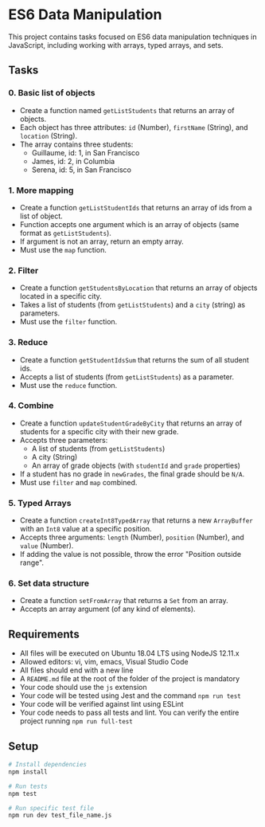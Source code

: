 # ES6 Data Manipulation

This project contains tasks focused on ES6 data manipulation techniques in JavaScript, including working with arrays, typed arrays, and sets.

## Tasks

### 0. Basic list of objects
* Create a function named `getListStudents` that returns an array of objects.
* Each object has three attributes: `id` (Number), `firstName` (String), and `location` (String).
* The array contains three students:
  * Guillaume, id: 1, in San Francisco
  * James, id: 2, in Columbia
  * Serena, id: 5, in San Francisco

### 1. More mapping
* Create a function `getListStudentIds` that returns an array of ids from a list of object.
* Function accepts one argument which is an array of objects (same format as `getListStudents`).
* If argument is not an array, return an empty array.
* Must use the `map` function.

### 2. Filter
* Create a function `getStudentsByLocation` that returns an array of objects located in a specific city.
* Takes a list of students (from `getListStudents`) and a `city` (string) as parameters.
* Must use the `filter` function.

### 3. Reduce
* Create a function `getStudentIdsSum` that returns the sum of all student ids.
* Accepts a list of students (from `getListStudents`) as a parameter.
* Must use the `reduce` function.

### 4. Combine
* Create a function `updateStudentGradeByCity` that returns an array of students for a specific city with their new grade.
* Accepts three parameters:
  * A list of students (from `getListStudents`)
  * A city (String)
  * An array of grade objects (with `studentId` and `grade` properties)
* If a student has no grade in `newGrades`, the final grade should be `N/A`.
* Must use `filter` and `map` combined.

### 5. Typed Arrays
* Create a function `createInt8TypedArray` that returns a new `ArrayBuffer` with an `Int8` value at a specific position.
* Accepts three arguments: `length` (Number), `position` (Number), and `value` (Number).
* If adding the value is not possible, throw the error "Position outside range".

### 6. Set data structure
* Create a function `setFromArray` that returns a `Set` from an array.
* Accepts an array argument (of any kind of elements).

## Requirements
* All files will be executed on Ubuntu 18.04 LTS using NodeJS 12.11.x
* Allowed editors: vi, vim, emacs, Visual Studio Code
* All files should end with a new line
* A `README.md` file at the root of the folder of the project is mandatory
* Your code should use the `js` extension
* Your code will be tested using Jest and the command `npm run test`
* Your code will be verified against lint using ESLint
* Your code needs to pass all tests and lint. You can verify the entire project running `npm run full-test`

## Setup
```bash
# Install dependencies
npm install

# Run tests
npm test

# Run specific test file
npm run dev test_file_name.js
```

